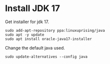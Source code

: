 # Install JDK 17

Get installer for jdk 17.
```
sudo add-apt-repository ppa:linuxuprising/java
sudo apt -y update
sudo apt install oracle-java17-installer
```

Change the default java used.
```
sudo update-alternatives --config java
```
